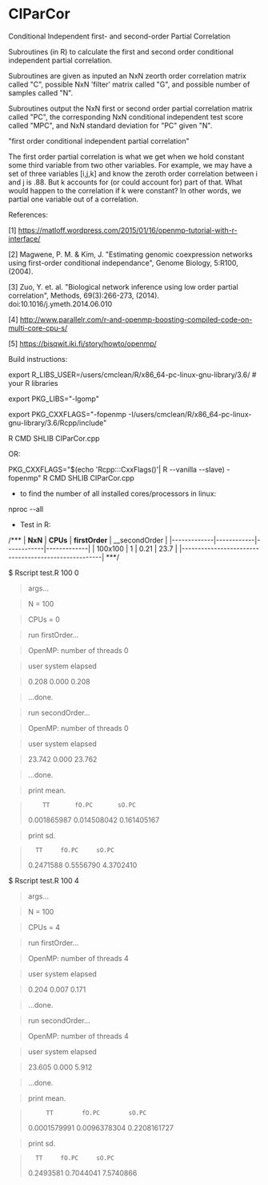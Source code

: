# CIParCor
Conditional Independent first- and second-order Partial Correlation 

Subroutines (in R) to calculate the first and second order conditional independent partial correlation. 

Subroutines are given as inputed an NxN zeorth order correlation matrix called "C", possible NxN 'filter' matrix called "G", and possible number of samples called "N". 

Subroutines output the NxN first or second order partial correlation matrix called "PC", the corresponding 
NxN conditional independent test score called "MPC", and NxN standard deviation for "PC" given "N".


"first order conditional independent partial correlation"


The first order partial correlation is what we get when we hold constant some third variable from two other variables. For example,  we may have a set of three variables [i,j,k] and know the zeroth order correlation between i and j is .88. But k accounts for (or could account for) part of that. What would happen to the correlation if k were constant? In other words, 
we partial one variable out of a correlation.

References:

[1] https://matloff.wordpress.com/2015/01/16/openmp-tutorial-with-r-interface/

[2] Magwene, P. M. & Kim, J. "Estimating genomic coexpression networks using first-order conditional independance", Genome Biology, 5:R100, (2004).

[3] Zuo, Y. et. al. "Biological network inference using low order partial correlation", Methods, 69(3):266-273, (2014). doi:10.1016/j.ymeth.2014.06.010

[4] http://www.parallelr.com/r-and-openmp-boosting-compiled-code-on-multi-core-cpu-s/

[5] https://bisqwit.iki.fi/story/howto/openmp/

Build instructions:

export R_LIBS_USER=/users/cmclean/R/x86_64-pc-linux-gnu-library/3.6/ # your R libraries

export PKG_LIBS="-lgomp"

export PKG_CXXFLAGS="-fopenmp -I/users/cmclean/R/x86_64-pc-linux-gnu-library/3.6/Rcpp/include"

R CMD SHLIB CIParCor.cpp

OR:

PKG_CXXFLAGS="$(echo 'Rcpp:::CxxFlags()'| R --vanilla --slave) -fopenmp" R CMD SHLIB CIParCor.cpp

* to find the number of all installed cores/processors in linux: 

nproc --all

* Test in R:

/***
| __NxN__ | __CPUs__ | __firstOrder__ | __secondOrder |
|-------------|------------|------------|-------------|
| 100x100     | 1          |   0.21     |   23.7      |
|-----------------------------------------------------|
***/

$ Rscript test.R 100 0

> args...

> N    = 100

> CPUs = 0 

> run firstOrder... 

> OpenMP:  number of threads 0

>   user  system elapsed 
   
>  0.208   0.000   0.208 
  
> ...done.

> run secondOrder... 

> OpenMP:  number of threads 0

>   user  system elapsed 
   
> 23.742   0.000  23.762 

> ...done.

> print mean.

>         TT       fO.PC       sO.PC 
> 0.001865987 0.014508042 0.161405167 

> print sd.

>       TT     fO.PC     sO.PC 
> 0.2471588 0.5556790 4.3702410 


$ Rscript test.R 100 4

> args...

> N    = 100 

> CPUs = 4 

> run firstOrder... 

> OpenMP:  number of threads 4

>   user  system elapsed 
  
>  0.204   0.007   0.171 
  
> ...done.

> run secondOrder... 

> OpenMP:  number of threads 4

>   user  system elapsed 
 
> 23.605   0.000   5.912 
 
> ...done.

> print mean.

>          TT        fO.PC        sO.PC 
> 0.0001579991 0.0096378304 0.2208161727 

> print sd.

>       TT     fO.PC     sO.PC 
> 0.2493581 0.7044041 7.5740866 
